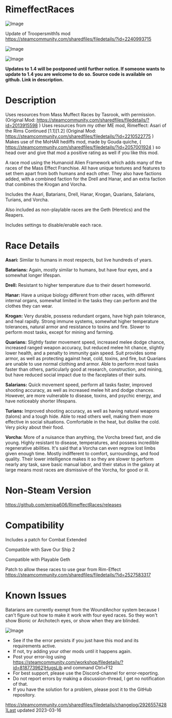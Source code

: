 # RimeffectRaces

![Image](https://i.imgur.com/buuPQel.png)

Update of Troopersmith1s mod
https://steamcommunity.com/sharedfiles/filedetails/?id=2240993715

![Image](https://i.imgur.com/pufA0kM.png)

	
![Image](https://i.imgur.com/Z4GOv8H.png)

**Updates to 1.4 will be postponed until further notice. If someone wants to update to 1.4 you are welcome to do so. Source code is available on github. Link in description.**

# Description


Uses resources from Mass Muffect Races by Tasrook, with permission.
(Original Mod: https://steamcommunity.com/sharedfiles/filedetails/?id=2013915598 )
Uses resources from my other ME mod, Rimeffect: Asari of the Rims Continued [1.1][1.2]
(Original Mod: https://steamcommunity.com/sharedfiles/filedetails/?id=2210522775 )
Makes use of the MoHAR hediffs mod, made by Gouda quiche, ( https://steamcommunity.com/sharedfiles/filedetails/?id=2057001924 ) so head over and give that mod a positive rating as well if you like this mod.

	
A race mod using the Humanoid Alien Framework which adds many of the races of the Mass Effect Franchise. All have unique textures and features to set them apart from both humans and each other. They also have factions added, with a combined faction for the Drell and Hanar, and an extra faction that combines the Krogan and Vorcha.

Includes the Asari, Batarians, Drell, Hanar, Krogan, Quarians, Salarians, Turians, and Vorcha.

Also included as non-playlable races are the Geth (Heretics) and the Reapers.

Includes settings to disable/enable each race.

# Race Details


**Asari:** Similar to humans in most respects, but live hundreds of years.

**Batarians:** Again, mostly similar to humans, but have four eyes, and a somewhat longer lifespan.

**Drell:** Resistant to higher temperature due to their desert homeworld.

**Hanar:** Have a unique biology different from other races, with different internal organs, somewhat limited in the tasks they can perform and the clothes they can wear.

**Krogan:** Very durable, possess redundant organs, have high pain tolerance, and heal rapidly. Strong immune systems, somewhat higher temperature tolerances, natural armor and resistance to toxins and fire. Slower to perform most tasks, except for mining and farming.

**Quarians:** Slightly faster movement speed, increased melee dodge chance, increased ranged weapon accuracy, but reduced melee hit chance, slightly lower health, and a penalty to immunity gain speed. Suit provides some armor, as well as protecting against heat, cold, toxins, and fire, but Quarians are unable to use normal clothing and armor. Able to perform most tasks faster than others, particularly good at research, construction, and mining, but have reduced social impact due to the faceplates of their suits.

**Salarians:** Quick movement speed, perform all tasks faster, improved shooting accuracy, as well as increased melee hit and dodge chances. However, are more vulnerable to disease, toxins, and psychic energy, and have noticeably shorter lifespans.

**Turians:** Improved shooting accuracy, as well as having natural weapons (talons) and a tough hide. Able to read others well, making them more effective in social situations. Comfortable in the heat, but dislike the cold. Very picky about their food.

**Vorcha:** More of a nuisance than anything, the Vorcha breed fast, and die young. Highly resistant to disease, temperatures, and possess incredible regenerative abilities. It's said that a Vorcha can even regrow lost limbs given enough time. Mostly indifferent to comfort, surroundings, and food quality. Their lower intelligence makes it so they are slower to perform nearly any task, save basic manual labor, and their status in the galaxy at large means most races are dismissive of the Vorcha, for good or ill.


# Non-Steam Version


https://github.com/emipa606/RimeffectRaces/releases


# Compatibility


Includes a patch for Combat Extended

Compatible with Save Our Ship 2

Compatible with Playable Geth

Patch to allow these races to use gear from Rim-Effect
https://steamcommunity.com/sharedfiles/filedetails/?id=2527583317

# Known Issues


Batarians are currently exempt from the WoundAnchor system because I can't figure out how to make it work with four eyed races. So they won't show Bionic or Archotech eyes, or show when they are blinded.

	
![Image](https://i.imgur.com/PwoNOj4.png)



-  See if the the error persists if you just have this mod and its requirements active.
-  If not, try adding your other mods until it happens again.
-  Post your error-log using https://steamcommunity.com/workshop/filedetails/?id=818773962]HugsLib and command Ctrl+F12
-  For best support, please use the Discord-channel for error-reporting.
-  Do not report errors by making a discussion-thread, I get no notification of that.
-  If you have the solution for a problem, please post it to the GitHub repository.


https://steamcommunity.com/sharedfiles/filedetails/changelog/2926557428]Last updated 2023-03-16
